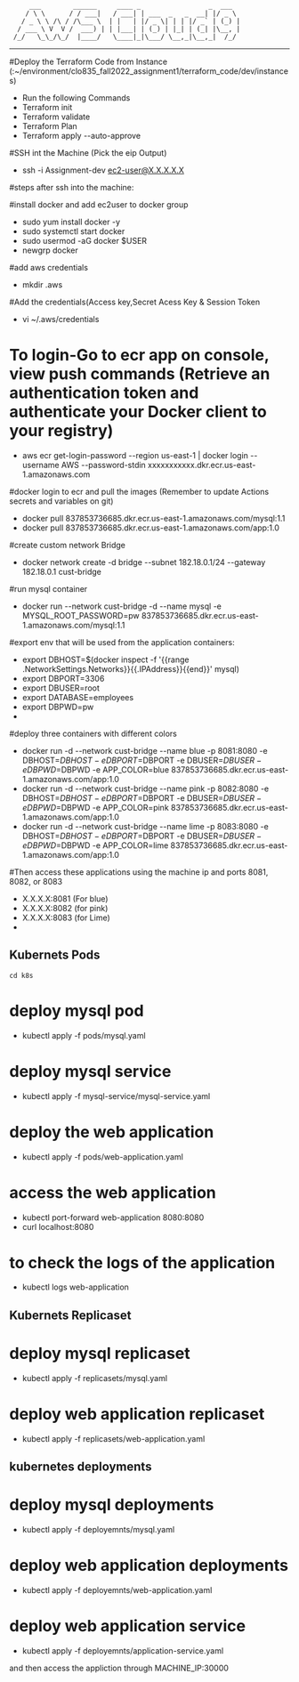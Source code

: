         ___        ______     ____ _                 _  ___  
        / \ \      / / ___|   / ___| | ___  _   _  __| |/ _ \ 
       / _ \ \ /\ / /\___ \  | |   | |/ _ \| | | |/ _` | (_) |
      / ___ \ V  V /  ___) | | |___| | (_) | |_| | (_| |\__, |
     /_/   \_\_/\_/  |____/   \____|_|\___/ \__,_|\__,_|  /_/ 
 ----------------------------------------------------------------- 

#Deploy the Terraform Code from Instance (:~/environment/clo835_fall2022_assignment1/terraform_code/dev/instances)
 - Run the following Commands
 - Terraform init
 - Terraform validate
 - Terraform Plan
 - Terraform apply --auto-approve

#SSH int the Machine (Pick the eip Output)
 - ssh -i Assignment-dev ec2-user@X.X.X.X.X 


#steps after ssh into the machine:

#install docker and add ec2user to docker group
- sudo yum install docker -y
- sudo systemctl start docker
- sudo usermod -aG docker $USER
- newgrp docker


#add aws credentials 
- mkdir .aws

#Add the credentials(Access key,Secret Acess Key & Session Token
- vi ~/.aws/credentials 

# To login-Go to ecr app on console, view push commands (Retrieve an authentication token and authenticate your Docker client to your registry)
- aws ecr get-login-password --region us-east-1 | docker login --username AWS --password-stdin xxxxxxxxxxx.dkr.ecr.us-east-1.amazonaws.com

#docker login to ecr and pull the images (Remember to update Actions secrets and variables on git)

- docker pull 837853736685.dkr.ecr.us-east-1.amazonaws.com/mysql:1.1
- docker pull 837853736685.dkr.ecr.us-east-1.amazonaws.com/app:1.0


#create custom network Bridge
- docker network create  -d bridge --subnet 182.18.0.1/24 --gateway  182.18.0.1 cust-bridge

#run mysql container
- docker run --network cust-bridge -d --name mysql -e MYSQL_ROOT_PASSWORD=pw   837853736685.dkr.ecr.us-east-1.amazonaws.com/mysql:1.1

#export env that will be used from the application containers:
- export DBHOST=$(docker inspect -f '{{range .NetworkSettings.Networks}}{{.IPAddress}}{{end}}' mysql)
- export DBPORT=3306
- export DBUSER=root
- export DATABASE=employees
- export DBPWD=pw
- 

#deploy three containers with different colors
- docker run -d --network cust-bridge --name blue  -p 8081:8080  -e DBHOST=$DBHOST -e DBPORT=$DBPORT -e  DBUSER=$DBUSER -e DBPWD=$DBPWD -e APP_COLOR=blue 837853736685.dkr.ecr.us-east-1.amazonaws.com/app:1.0
- docker run -d --network cust-bridge --name pink  -p 8082:8080  -e DBHOST=$DBHOST -e DBPORT=$DBPORT -e  DBUSER=$DBUSER -e DBPWD=$DBPWD -e APP_COLOR=pink 837853736685.dkr.ecr.us-east-1.amazonaws.com/app:1.0
- docker run -d --network cust-bridge --name lime  -p 8083:8080  -e DBHOST=$DBHOST -e DBPORT=$DBPORT -e  DBUSER=$DBUSER -e DBPWD=$DBPWD -e APP_COLOR=lime 837853736685.dkr.ecr.us-east-1.amazonaws.com/app:1.0

#Then access these applications using the machine ip and ports 8081, 8082, or 8083 
- X.X.X.X:8081 (For blue)
- X.X.X.X:8082 (for pink)
- X.X.X.X:8083 (for Lime)
- 


## Kubernets Pods

`cd k8s`

# deploy mysql pod 
- kubectl apply -f pods/mysql.yaml

# deploy mysql service
- kubectl apply -f mysql-service/mysql-service.yaml

# deploy the web application
- kubectl apply -f pods/web-application.yaml
 
# access the web application
- kubectl port-forward web-application 8080:8080
- curl localhost:8080

# to check the logs of the application
- kubectl logs web-application
 

## Kubernets Replicaset

# deploy mysql replicaset
- kubectl apply -f replicasets/mysql.yaml

# deploy web application replicaset
- kubectl apply -f replicasets/web-application.yaml

## kubernetes deployments

# deploy mysql deployments
- kubectl apply -f deployemnts/mysql.yaml

# deploy web application deployments
- kubectl apply -f deployemnts/web-application.yaml

# deploy web application service 
- kubectl apply -f deployemnts/application-service.yaml
 
and then access the appliction through MACHINE_IP:30000



